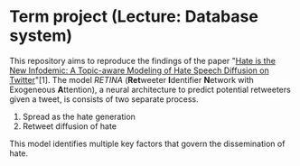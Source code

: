 # Term project (Lecture: Database system)
This repository aims to reproduce the findings of the paper "[Hate is the New Infodemic: A Topic-aware Modeling of Hate Speech Diffusion on Twitter](https://ieeexplore.ieee.org/abstract/document/9458789)"[1]. The model _RETINA_ (**Ret**weeter **I**dentifier **N**etwork with Exogeneous **A**ttention), a neural architecture to predict potential retweeters given a tweet, is consists of two separate process.
1) Spread as the hate generation
2) Retweet diffusion of hate

This model identifies multiple key factors that govern the dissemination of hate.

